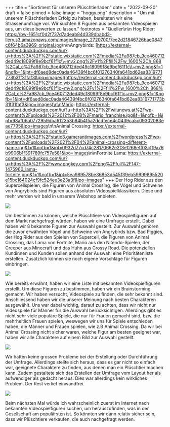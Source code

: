 +++
title = "Sortiment für unseren Plüschtierladen"
date = "2022-09-20"
draft = false
pinned = false
image = "hoggy.png"
description = "Um mit unserem Plüschtierladen Erfolg zu haben, bereiteten wir eine Strassenumfrage vor. Wir suchten 8 Figuren aus bekannten Videospielen aus, um diese bewerten zu lassen."
footnotes = "Q﻿uellen\n\n Hog Rider: <https://bw-1651cf0d2f737d7adeab84d339dbabd3-llery.s3.amazonaws.com/images/image_2720700/7ee2d21846726bae0847c6f64b6a3969_original.jpg>\n\nA﻿ngrybirds: [https://external-content.duckduckgo.com/iu/?u=https%3A%2F%2Fstatic.wixstatic.com%2Fmedia%2Fa987cb_9ce460712ded49c18099f8e9bcf61f1c\\~mv2.png%2Fv1%2Ffill%2Fw_1600%2Ch_868%2Cal_c%2Fa987cb_9ce460712ded49c18099f8e9bcf61f1c\\~mv2.png&f=1&nofb=1&ipt=df6aed8dec0ada46439f4bc6f01276340fa641bd62ea8319771773b31f31faf3&ipo=images](https://external-content.duckduckgo.com/iu/?u=https%3A%2F%2Fstatic.wixstatic.com%2Fmedia%2Fa987cb_9ce460712ded49c18099f8e9bcf61f1c~mv2.png%2Fv1%2Ffill%2Fw_1600%2Ch_868%2Cal_c%2Fa987cb_9ce460712ded49c18099f8e9bcf61f1c~mv2.png&f=1&nofb=1&ipt=df6aed8dec0ada46439f4bc6f01276340fa641bd62ea8319771773b31f31faf3&ipo=images)\n\nM﻿ario: <https://external-content.duckduckgo.com/iu/?u=http%3A%2F%2Fwiiunews.at%2Fwp-content%2Fuploads%2F2012%2F08%2Fmario_franchise.jpg&f=1&nofb=1&ipt=98af06a0772959dba612353b84b4f5a2dcdfece4c0439ca5c09302083eae7795&ipo=images>\n\nA﻿nimal Crossing: <https://external-content.duckduckgo.com/iu/?u=https%3A%2F%2Fstatic3.gamerantimages.com%2Fwordpress%2Fwp-content%2Fuploads%2F2021%2F04%2Fanimal-crossing-different-game.jpg&f=1&nofb=1&ipt=0932d77cd74c28170662e2f3e1268eff03cff9a76b9906b1f391789fc757e581&ipo=images>\n\nF﻿ortnite Lama: <https://external-content.duckduckgo.com/iu/?u=https%3A%2F%2Fwww.pngkey.com%2Fpng%2Ffull%2F147-1475960_lama-fortnite.png&f=1&nofb=1&ipt=5ea989578be36853d545139eb59999895520e15bc164024cf9fc524ee3e23a3f&ipo=images>"
+++
Der Hog Rider aus den Supercellspielen﻿, die Figuren von Animal Crossing, die Vögel und Schweine von Angrybirds sind Figuren aus absoluten Videospielklassikern. Diese und mehr werden wir bald in unserem Webshop anbieten.

![](https://external-content.duckduckgo.com/iu/?u=https%3A%2F%2Fstatic.wixstatic.com%2Fmedia%2Fa987cb_9ce460712ded49c18099f8e9bcf61f1c~mv2.png%2Fv1%2Ffill%2Fw_1600%2Ch_868%2Cal_c%2Fa987cb_9ce460712ded49c18099f8e9bcf61f1c~mv2.png&f=1&nofb=1&ipt=df6aed8dec0ada46439f4bc6f01276340fa641bd62ea8319771773b31f31faf3&ipo=images)

Um bestimmen zu können, welche Plüschtiere von Videospielfiguren auf dem Markt nachgefragt würden, haben wir eine Umfrage erstellt. Dabei haben wir 8 bekannte Figuren zur Auswahl gestellt. Zur Auswahl gehören die zuvor erwähnten Vögel und Schweine von Angrybirds bzw. Bad Piggies, der Hog Rider aus den Spielen von Supercell, die Figuren von Animal Crossing, das Lama von Fortnite, Mario aus den Nitendo-Spielen, der Creeper aus Minecraft und das Huhn aus Crossy Road. Die potenziellen Kundinnen und Kunden sollen anhand der Auswahl eine Prioritätenliste erstellen. Zusätzlich können sie noch eigene Vorschläge für Figuren einbringen. 

![](https://external-content.duckduckgo.com/iu/?u=http%3A%2F%2Fwiiunews.at%2Fwp-content%2Fuploads%2F2012%2F08%2Fmario_franchise.jpg&f=1&nofb=1&ipt=98af06a0772959dba612353b84b4f5a2dcdfece4c0439ca5c09302083eae7795&ipo=images)

Wie bereits erwähnt, haben wir eine Liste mit bekannten Videospielfiguren erstellt. Um diese Figuren zu bestimmen, haben wir ein Brainstorming gemacht. Wir haben versucht, Videospiele zu finden, die sehr bekannt sind. Anschliessend haben wir die unserer Meinung nach besten Charakteren ausgewählt. Uns war dabei wichtig, darauf zu achten, dass wir nicht nur Videospiele für Männer für die Auswahl berücksichtigen. Allerdings gibt es nicht sehr viele populäre Spiele, die nur für Frauen gemacht sind, bzw. die mehrheitlich Frauen spielen, weswegen wir uns für Spiele entschieden haben, die Männer und Frauen spielen, wie z.B Animal Crossing. Da wir bei Animal Crossing nicht sicher waren, welche Figur am besten geeignet war, haben wir alle Charaktere auf einem Bild zur Auswahl gestellt. 

![](https://external-content.duckduckgo.com/iu/?u=https%3A%2F%2Fstatic3.gamerantimages.com%2Fwordpress%2Fwp-content%2Fuploads%2F2021%2F04%2Fanimal-crossing-different-game.jpg&f=1&nofb=1&ipt=0932d77cd74c28170662e2f3e1268eff03cff9a76b9906b1f391789fc757e581&ipo=images)

Wir hatten keine grossen Probleme bei der Erstellung oder Durchführung der Umfrage. Allerdings stellte sich heraus, dass es gar nicht so einfach war, geeignete Charaktere zu finden, aus denen man ein Plüschtier machen kann. Zudem gestaltete sich das Erstellen der Umfrage vom Layout her als aufwendiger als gedacht heraus. Dies war allerdings kein wirkliches Problem. Der Rest verlief einwandfrei.

![](https://external-content.duckduckgo.com/iu/?u=https%3A%2F%2Fwww.pngkey.com%2Fpng%2Ffull%2F147-1475960_lama-fortnite.png&f=1&nofb=1&ipt=5ea989578be36853d545139eb59999895520e15bc164024cf9fc524ee3e23a3f&ipo=images)

Beim nächsten Mal würde ich wahrscheinlich zuerst im Internet nach bekannten Videospielfiguren suchen, um herauszufinden, was in der Gesellschaft am populärsten ist. So könnten wir dann relativ sicher sein, dass wir Plüschtiere verkaufen, die auch nachgefragt werden.